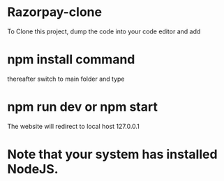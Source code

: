 ﻿# Razorpay-clone



To Clone this project, dump the code into your code editor and add 
# npm install command
thereafter switch to main folder and type
# npm run dev or npm start

The website will redirect to local host 127.0.0.1



# Note that your system has installed NodeJS.

 
